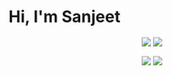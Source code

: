 # Hi, I'm Sanjeet

<p align="center">
  <img src="https://github-readme-stats.vercel.app/api?username=SanjeetBalamurugan&theme=highcontrast&show_icons=true&hide_border=true&count_private=true" />
  <img src="https://github-readme-stats.vercel.app/api/top-langs/?username=SanjeetBalamurugan&theme=highcontrast&show_icons=true&hide_border=true&layout=compact" />
</p>

<p align="center">
  <img src="https://github-readme-streak-stats.herokuapp.com/?user=SanjeetBalamurugan&theme=highcontrast&hide_border=true" />
  <img src="https://leetcard.jacoblin.cool/SanjeetBalamurugan?theme=catppuccinMocha&font=Space%20Mono&ext=heatmap" />
</p>
